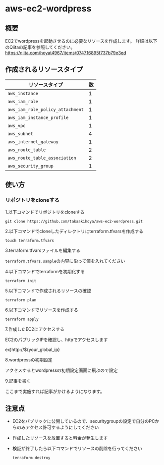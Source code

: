 # aws-ec2-wordpress

## 概要
EC2でwordpressを起動させるのに必要なリソースを作成します。
詳細は以下のQiitaの記事を参照してください。
https://qiita.com/hoyat4967/items/074716895f737b79e3ed

## 作成されるリソースタイプ
| リソースタイプ                      | 数   |
|--------------------------------|-----|
| `aws_instance`                 | 1   |
| `aws_iam_role`                | 1   |
| `aws_iam_role_policy_attachment` | 1   |
| `aws_iam_instance_profile`     | 1   |
| `aws_vpc`                      | 1   |
| `aws_subnet`                   | 4   |
| `aws_internet_gateway`         | 1   |
| `aws_route_table`              | 2   |
| `aws_route_table_association`   | 2   |
| `aws_security_group`           | 1   |

## 使い方
### リポジトリをcloneする
1.以下コマンドでリポジトリをcloneする

`git clone https://github.com/takaakihoya/aws-ec2-wordpress.git`

2.以下コマンドでcloneしたディレクトリにterraform.tfvarsを作成する

`touch terraform.tfvars`

3.terraform.tfvarsファイルを編集する

`terraform.tfvars.sample`の内容に沿って値を入れてください

4.以下コマンドでterraformを初期化する

`terraform init`

5.以下コマンドで作成されるリソースの確認

`terraform plan`

6.以下コマンドでリソースを作成する

`terraform apply`

7.作成したEC2にアクセスする

EC2のパブリックIPを確認し、httpでアクセスします

ex)http://${your_global_ip}

8.wordpressの初期設定

アクセスするとwordpressの初期設定画面に飛ぶので設定


9.記事を書く

ここまで実施すれば記事がかけるようになります。

## 注意点
- EC2をパブリックに公開しているので、securitygroupの設定で自分のPCからのみアクセス許可するようにしてください
- 作成したリソースを放置すると料金が発生します
- 検証が終了したら以下コマンドでリソースの削除を行ってください

    `terraform destroy`